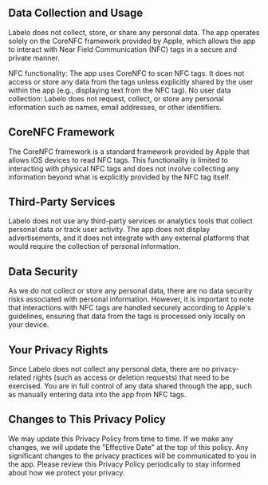 ## Data Collection and Usage
Labelo does not collect, store, or share any personal data. The app operates solely on the CoreNFC framework provided by Apple, which allows the app to interact with Near Field Communication (NFC) tags in a secure and private manner.

NFC functionality: The app uses CoreNFC to scan NFC tags. It does not access or store any data from the tags unless explicitly shared by the user within the app (e.g., displaying text from the NFC tag).
No user data collection: Labelo does not request, collect, or store any personal information such as names, email addresses, or other identifiers.

## CoreNFC Framework
The CoreNFC framework is a standard framework provided by Apple that allows iOS devices to read NFC tags. This functionality is limited to interacting with physical NFC tags and does not involve collecting any information beyond what is explicitly provided by the NFC tag itself.

## Third-Party Services
Labelo does not use any third-party services or analytics tools that collect personal data or track user activity. The app does not display advertisements, and it does not integrate with any external platforms that would require the collection of personal information.

## Data Security
As we do not collect or store any personal data, there are no data security risks associated with personal information. However, it is important to note that interactions with NFC tags are handled securely according to Apple's guidelines, ensuring that data from the tags is processed only locally on your device.

## Your Privacy Rights
Since Labelo does not collect any personal data, there are no privacy-related rights (such as access or deletion requests) that need to be exercised. You are in full control of any data shared through the app, such as manually entering data into the app from NFC tags.

## Changes to This Privacy Policy
We may update this Privacy Policy from time to time. If we make any changes, we will update the "Effective Date" at the top of this policy. Any significant changes to the privacy practices will be communicated to you in the app. Please review this Privacy Policy periodically to stay informed about how we protect your privacy.